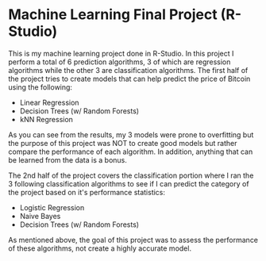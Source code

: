 # Machine Learning Final Project (R-Studio)

This is my machine learning project done in R-Studio. In this project I perform a total of 6 prediction algorithms, 3 of which are regression algorithms while the other 3 are classification algorithms. The first half of the project tries to create models that can help predict the price of Bitcoin using the following:

- Linear Regression
- Decision Trees (w/ Random Forests)
- kNN Regression

As you can see from the results, my 3 models were prone to overfitting but the purpose of this project was NOT to create good models but rather compare the performance of each algorithm. In addition, anything that can be learned from the data is a bonus.

The 2nd half of the project covers the classification portion where I ran the 3 following classification algorithms to see if I can predict the category of the project based on it's performance statistics:

- Logistic Regression
- Naive Bayes
- Decision Trees (w/ Random Forests)

As mentioned above, the goal of this project was to assess the performance of these algorithms, not create a highly accurate model.
